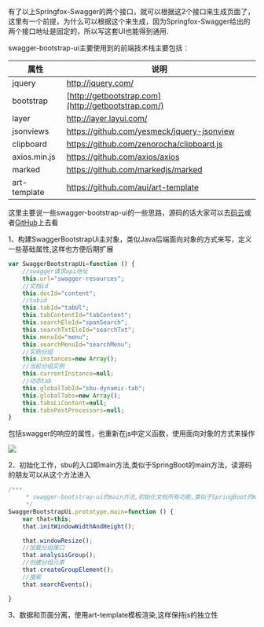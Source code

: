 有了以上Springfox-Swagger的两个接口，就可以根据这2个接口来生成页面了，这里有一个前提，为什么可以根据这个来生成，因为Springfox-Swagger给出的两个接口地址是固定的，所以写这套UI也能得到通用.

swagger-bootstrap-ui主要使用到的前端技术栈主要包括：

| 属性         | 说明                                                |
| ------------ | --------------------------------------------------- |
| jquery       | <http://jquery.com/>                                |
| bootstrap    | [http://getbootstrap.com](http://getbootstrap.com/) |
| layer        | <http://layer.layui.com/>                           |
| jsonviews    | <https://github.com/yesmeck/jquery-jsonview>        |
| clipboard    | <https://github.com/zenorocha/clipboard.js>         |
| axios.min.js | <https://github.com/axios/axios>                    |
| marked       | <https://github.com/markedjs/marked>                |
| art-template | <https://github.com/aui/art-template>               |

这里主要说一些swagger-bootstrap-ui的一些思路，源码的话大家可以去[码云](https://gitee.com/xiaoym/swagger-bootstrap-ui)或者[GitHub](https://github.com/xiaoymin/Swagger-Bootstrap-UI)上去看

1、构建SwaggerBootstrapUi主对象，类似Java后端面向对象的方式来写，定义一些基础属性,这样也方便后期扩展

```javascript
var SwaggerBootstrapUi=function () {
    //swagger请求api地址
    this.url="swagger-resources";
    //文档id
    this.docId="content";
    //tabid
    this.tabId="tabUl";
    this.tabContentId="tabContent";
    this.searchEleId="spanSearch";
    this.searchTxtEleId="searchTxt";
    this.menuId="menu";
    this.searchMenuId="searchMenu";
    //实例分组
    this.instances=new Array();
    //当前分组实例
    this.currentInstance=null;
    //动态tab
    this.globalTabId="sbu-dynamic-tab";
    this.globalTabs=new Array();
    this.tabsLiContent=null;
    this.tabsPostProcessors=null;
}
```

包括swagger的响应的属性，也重新在js中定义函数，使用面向对象的方式来操作

![](/images/sbudef.png)

2、初始化工作，sbu的入口即main方法,类似于SpringBoot的main方法，读源码的朋友可以从这个方法进入

```javascript
/***
     * swagger-bootstrap-ui的main方法,初始化文档所有功能,类似于SpringBoot的main方法
     */
SwaggerBootstrapUi.prototype.main=function () {
    var that=this;
    that.initWindowWidthAndHeight();

    that.windowResize();
    //加载分组接口
    that.analysisGroup();
    //创建分组元素
    that.createGroupElement();
    //搜索
    that.searchEvents();

}
```

3、数据和页面分离，使用art-template模板渲染,这样保持js的独立性